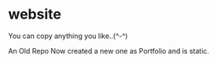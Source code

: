 # website
You can copy anything you like..(^-^)


An Old Repo Now created a new one as Portfolio and is static.
